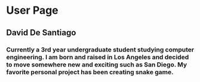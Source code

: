 # User Page
## David De Santiago
### Currently a 3rd year undergraduate student studying computer engineering. I am born and raised in Los Angeles and decided to move somewhere new and exciting such as San Diego. My favorite personal project has been creating snake game. 
